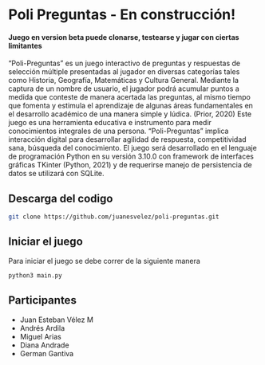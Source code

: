 # Poli Preguntas - En construcción!

#### Juego en version beta puede clonarse, testearse y jugar con ciertas limitantes
“Poli-Preguntas” es un juego interactivo de preguntas y respuestas de selección múltiple presentadas al jugador en diversas categorías tales como Historia, Geografía, Matemáticas y Cultura General. 
Mediante la captura de un nombre de usuario, el jugador podrá acumular puntos a medida que conteste de manera acertada las preguntas, al mismo tiempo que fomenta y estimula el aprendizaje de algunas áreas fundamentales en el desarrollo académico de una manera simple y lúdica. (Prior, 2020)
Este juego es una herramienta educativa e instrumento para medir conocimientos integrales de una persona. “Poli-Preguntas” implica interacción digital para desarrollar agilidad de respuesta, competitividad sana, búsqueda del conocimiento.
El juego será desarrollado en el lenguaje de programación Python en su versión 3.10.0 con framework de interfaces gráficas TKinter (Python, 2021) y de requerirse manejo de persistencia de datos se utilizará con SQLite.

## Descarga del codigo 

```bash
git clone https://github.com/juanesvelez/poli-preguntas.git
```

## Iniciar el juego

Para iniciar el juego se debe correr de la siguiente manera

```bash
python3 main.py
```

## Participantes 
- Juan Esteban Vélez M
-  Andrés Ardila
- Miguel Arias
- Diana Andrade
- German Gantiva
